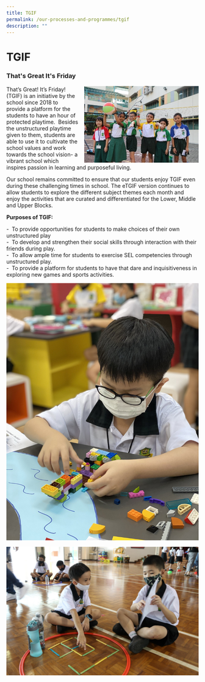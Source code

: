 ```yaml
---
title: TGIF
permalink: /our-processes-and-programmes/tgif
description: ""
---
```

# **TGIF**

### That's Great It's Friday

<img src="/images/TGIF%202.jpg" style="width:300px;height:200px;margin-left:15px;" align = "right">


That’s Great! It’s Friday! (TGIF) is an initiative by the school since 2018 to provide a platform for the students to have an hour of protected playtime.  Besides the unstructured playtime given to them, students are able to use it to cultivate the school values and work towards the school vision- a vibrant school which inspires passion in learning and purposeful living.  

Our school remains committed to ensure that our students enjoy TGIF even during these challenging times in school. The eTGIF version continues to allow students to explore the different subject themes each month and enjoy the activities that are curated and differentiated for the Lower, Middle and Upper Blocks.  
  

**Purposes of TGIF:**  

\-  To provide opportunities for students to make choices of their own unstructured play  
\-  To develop and strengthen their social skills through interaction with their friends during play.    
\-  To allow ample time for students to exercise SEL competencies through unstructured play.     
\-  To provide a platform for students to have that dare and inquisitiveness in exploring new games and sports activities.


![](/images/File_007%20-%20Aainoo%20A.jpeg)

![](/images/IMG_6474%20-%20Aainoo%20A.jpg)